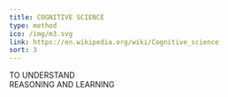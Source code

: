 ```yaml
---
title: COGNITIVE SCIENCE
type: method
ico: /img/m3.svg
link: https://en.wikipedia.org/wiki/Cognitive_science
sort: 3
---
```

TO UNDERSTAND\
REASONING AND LEARNING